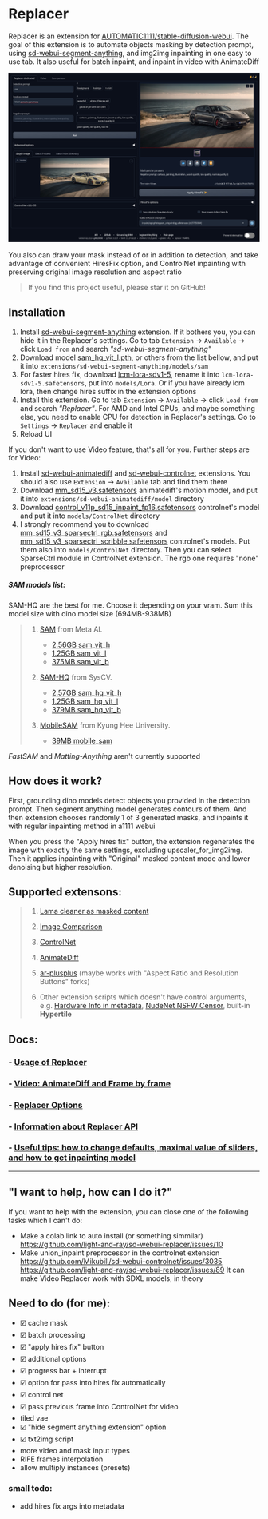 # Replacer

Replacer is an extension for [AUTOMATIC1111/stable-diffusion-webui](https://github.com/AUTOMATIC1111/stable-diffusion-webui). The goal of this extension is to automate objects masking by detection prompt, using [sd-webui-segment-anything](https://github.com/continue-revolution/sd-webui-segment-anything), and img2img inpainting in one easy to use tab. It also useful for batch inpaint, and inpaint in video with AnimateDiff


![](/docs/images/main_screenshot.jpg)

You also can draw your mask instead of or in addition to detection, and take advantage of convenient HiresFix option, and ControlNet inpainting with preserving original image resolution and aspect ratio

> If you find this project useful, please star it on GitHub!

## Installation
1. Install [sd-webui-segment-anything](https://github.com/continue-revolution/sd-webui-segment-anything) extension. If it bothers you, you can hide it in the Replacer's settings. Go to tab `Extension` -> `Available` -> click `Load from` and search _"sd-webui-segment-anything"_
2. Download model [sam_hq_vit_l.pth](https://huggingface.co/lkeab/hq-sam/resolve/main/sam_hq_vit_l.pth), or others from the list bellow, and put it into `extensions/sd-webui-segment-anything/models/sam`
3. For faster hires fix, download [lcm-lora-sdv1-5](https://huggingface.co/latent-consistency/lcm-lora-sdv1-5/blob/main/pytorch_lora_weights.safetensors), rename it into `lcm-lora-sdv1-5.safetensors`, put into `models/Lora`. Or if you have already lcm lora, then change hires suffix in the extension options
4. Install this extension. Go to tab `Extension` -> `Available` -> click `Load from` and search _"Replacer"_. For AMD and Intel GPUs, and maybe something else, you need to enable CPU for detection in Replacer's settings. Go to `Settings` -> `Replacer` and enable it
5. Reload UI

If you don't want to use Video feature, that's all for you. Further steps are for Video:

1. Install [sd-webui-animatediff](https://github.com/continue-revolution/sd-webui-animatediff) and [sd-webui-controlnet](https://github.com/Mikubill/sd-webui-controlnet) extensions. You should also use `Extension` -> `Available` tab and find them there
2. Download [mm_sd15_v3.safetensors](https://huggingface.co/conrevo/AnimateDiff-A1111/resolve/main/motion_module/mm_sd15_v3.safetensors) animatediff's motion model, and put it into `extensions/sd-webui-animatediff/model` directory
3. Download [control_v11p_sd15_inpaint_fp16.safetensors](https://huggingface.co/comfyanonymous/ControlNet-v1-1_fp16_safetensors/resolve/main/control_v11p_sd15_inpaint_fp16.safetensors) controlnet's model and put it into `models/ControlNet` directory
4. I strongly recommend you to download [mm_sd15_v3_sparsectrl_rgb.safetensors](https://huggingface.co/conrevo/AnimateDiff-A1111/resolve/main/control/mm_sd15_v3_sparsectrl_rgb.safetensors) and [mm_sd15_v3_sparsectrl_scribble.safetensors](https://huggingface.co/conrevo/AnimateDiff-A1111/resolve/main/control/mm_sd15_v3_sparsectrl_scribble.safetensors) controlnet's models. Put them also into `models/ControlNet` directory. Then you can select SparseCtrl module in ControlNet extension. The rgb one requires "none" preprocessor


##### SAM models list:

SAM-HQ are the best for me. Choose it depending on your vram. Sum this model size with dino model size (694MB-938MB)

<blockquote>

1. [SAM](https://github.com/facebookresearch/segment-anything) from Meta AI.
    - [2.56GB sam_vit_h](https://dl.fbaipublicfiles.com/segment_anything/sam_vit_h_4b8939.pth)
    - [1.25GB sam_vit_l](https://dl.fbaipublicfiles.com/segment_anything/sam_vit_l_0b3195.pth)
    - [375MB sam_vit_b](https://dl.fbaipublicfiles.com/segment_anything/sam_vit_b_01ec64.pth)

2. [SAM-HQ](https://github.com/SysCV/sam-hq) from SysCV.
    - [2.57GB sam_hq_vit_h](https://huggingface.co/lkeab/hq-sam/resolve/main/sam_hq_vit_h.pth)
    - [1.25GB sam_hq_vit_l](https://huggingface.co/lkeab/hq-sam/resolve/main/sam_hq_vit_l.pth)
    - [379MB sam_hq_vit_b](https://huggingface.co/lkeab/hq-sam/resolve/main/sam_hq_vit_b.pth)

3. [MobileSAM](https://github.com/ChaoningZhang/MobileSAM) from Kyung Hee University.
    - [39MB mobile_sam](https://github.com/ChaoningZhang/MobileSAM/blob/master/weights/mobile_sam.pt)

</blockquote>

_FastSAM_ and _Matting-Anything_ aren't currently supported



## How does it work?

First, grounding dino models detect objects you provided in the detection prompt. Then segment anything model generates contours of them. And then extension chooses randomly 1 of 3 generated masks, and inpaints it with regular inpainting method in a1111 webui

When you press the "Apply hires fix" button, the extension regenerates the image with exactly the same settings, excluding upscaler_for_img2img. Then it applies inpainting with "Original" masked content mode and lower denoising but higher resolution.



## Supported extensons:

<blockquote>

1. [Lama cleaner as masked content](https://github.com/light-and-ray/sd-webui-lama-cleaner-masked-content)

1. [Image Comparison](https://github.com/Haoming02/sd-webui-image-comparison)

1. [ControlNet](https://github.com/Mikubill/sd-webui-controlnet)

1. [AnimateDiff](https://github.com/continue-revolution/sd-webui-animatediff)

1. [ar-plusplus](https://github.com/altoiddealer/--sd-webui-ar-plusplus) (maybe works with "Aspect Ratio and Resolution Buttons" forks)

1. Other extension scripts which doesn't have control arguments, e.g. [Hardware Info in metadata](https://github.com/light-and-ray/sd-webui-hardware-info-in-metadata), [NudeNet NSFW Censor](https://github.com/w-e-w/sd-webui-nudenet-nsfw-censor), built-in **Hypertile**

</blockquote>



## Docs:
### - [Usage of Replacer](/docs/usage.md)
### - [Video: AnimateDiff and Frame by frame](/docs/video.md)
### - [Replacer Options](/docs/options.md)
### - [Information about Replacer API](/docs/api.md)
### - [Useful tips: how to change defaults, maximal value of sliders, and how to get inpainting model](/docs/tips.md)


--------------------------------
## "I want to help, how can I do it?"

If you want to help with the extension, you can close one of the following tasks which I can't do:

- Make a colab link to auto install (or something simmilar) https://github.com/light-and-ray/sd-webui-replacer/issues/10
- Make union_inpaint preprocessor in the controlnet extension https://github.com/Mikubill/sd-webui-controlnet/issues/3035 https://github.com/light-and-ray/sd-webui-replacer/issues/89 It can make Video Replacer work with SDXL models, in theory

## Need to do (for me):

- ☑️ cache mask
- ☑️ batch processing
- ☑️ "apply hires fix" button
- ☑️ additional options
- ☑️ progress bar + interrupt
- ☑️ option for pass into hires fix automatically
- ☑️ control net
- ☑️ pass previous frame into ControlNet for video
- tiled vae
- ☑️ "hide segment anything extension" option
- ☑️ txt2img script
- more video and mask input types
- RIFE frames interpolation
- allow multiply instances (presets)

### small todo:
- add hires fix args into metadata
